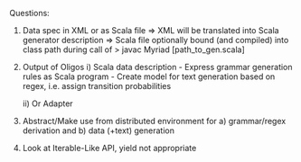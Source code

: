 Questions:

1. Data spec in XML or as Scala file
    => XML will be translated into Scala generator description
    => Scala file optionally bound (and compiled) into class path during call of > javac Myriad [path_to_gen.scala]

2. Output of Oligos
   i) Scala data description
        - Express grammar generation rules as Scala program
        - Create model for text generation based on regex, i.e. assign transition probabilities

   ii) Or Adapter

3. Abstract/Make use from distributed environment for a) grammar/regex derivation and b) data (+text) generation

4. Look at Iterable-Like API, yield not appropriate